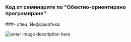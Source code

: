 ### Код от семинарите по "Обектно-ориентирано програмиране" 
###- спец. Информатика

![enter image description here](https://lh3.googleusercontent.com/FvLCkB2cpD21CZRcXmPb8S0vZqurapWrBoQvbyg__x_mJ2HafSdX3AHYbi6xmh8hUz2dwRgX_g "Учебна програма")
